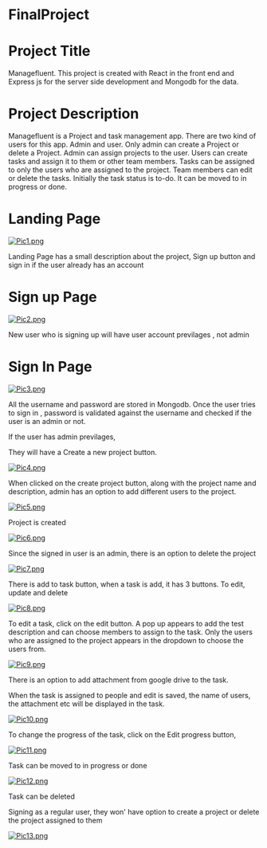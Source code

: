 # FinalProject


# Project Title

Managefluent. This project is created with React in the front end and Express js for the 
server side development and Mongodb for the data.

# Project Description

Managefluent is a Project and task management app. There are two kind of users for this app. Admin and user.
Only admin can create a Project or delete a Project. Admin can assign projects to the user.
Users can create tasks and assign it to them or other team members. Tasks can be assigned to only the users who are assigned to the project.
Team members can edit or delete the tasks. Initially the task status is to-do. It can be moved to in progress or done.

# Landing Page

[![Pic1.png](https://i.postimg.cc/mgKtKXdb/Pic1.png)](https://postimg.cc/pmYWFZb7)

Landing Page has a small description about the project, Sign up button and sign in if the user already has an account

# Sign up Page

[![Pic2.png](https://i.postimg.cc/8P9pCFL4/Pic2.png)](https://postimg.cc/svPd6g6G)

New user who is signing up will have user account previlages , not admin

# Sign In Page

[![Pic3.png](https://i.postimg.cc/qRvVw08g/Pic3.png)](https://postimg.cc/3yVcrsfH)

All the username and password are stored in Mongodb. Once the user tries to sign in , password is validated 
against the username and checked if the user is an admin or not.

If the user has admin previlages,

They will have a Create a new project button.

[![Pic4.png](https://i.postimg.cc/hjBbRPCP/Pic4.png)](https://postimg.cc/p9snDxbg)

When clicked on the create project button, along with the project name and description,
admin has an option to add different users to the project.

[![Pic5.png](https://i.postimg.cc/gjBZjYKh/Pic5.png)](https://postimg.cc/ctwH5G21)

Project is created

[![Pic6.png](https://i.postimg.cc/NMXsmQYT/Pic6.png)](https://postimg.cc/k6nPd32X)

Since the signed in user is an admin, there is an option to delete the project

[![Pic7.png](https://i.postimg.cc/0NTx8hmN/Pic7.png)](https://postimg.cc/TyJB07t8)

There is add to task button, when a task is add, it has 3 buttons. To edit, update and delete

[![Pic8.png](https://i.postimg.cc/BvYpHGNq/Pic8.png)](https://postimg.cc/67ZCxgDS)

To edit a task, click on the edit button. A pop up appears to add the test description and 
can choose members to assign to the task. Only the users who are assigned to the project 
appears in the dropdown to choose the users from.

[![Pic9.png](https://i.postimg.cc/9MHMxDL1/Pic9.png)](https://postimg.cc/FfGNzH5J)

There is an option to add attachment from google drive to the task.

When the task is assigned to people and edit is saved, the name of users, the attachment etc
will be displayed in the task.

[![Pic10.png](https://i.postimg.cc/NfZw8WJk/Pic10.png)](https://postimg.cc/3dj6YbHk)

To change the progress of the task, click on the Edit progress button,

[![Pic11.png](https://i.postimg.cc/VvSVdN8Q/Pic11.png)](https://postimg.cc/D4TgNn0B)

Task can be moved to in progress or done

[![Pic12.png](https://i.postimg.cc/fRM1vD7X/Pic12.png)](https://postimg.cc/D8YCvVMy)

Task can be deleted

Signing as a regular user, they won' have option to create a project or delete the project
assigned to them

[![Pic13.png](https://i.postimg.cc/Fz90BWTP/Pic13.png)](https://postimg.cc/47SKK5kt)



